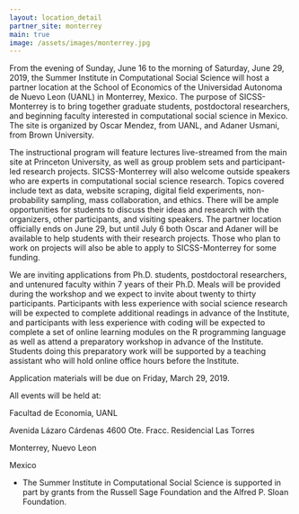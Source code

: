 ```yaml
---
layout: location_detail
partner_site: monterrey
main: true
image: /assets/images/monterrey.jpg
---
```

From the evening of Sunday, June 16 to the morning of Saturday, June 29, 2019, the Summer Institute in Computational Social Science will host a partner location at the School of Economics of the Universidad Autonoma de Nuevo Leon (UANL) in Monterrey, Mexico. The purpose of SICSS-Monterrey is to bring together graduate students, postdoctoral researchers, and beginning faculty interested in computational social science in Mexico. 
The site is organized by Oscar Mendez, from UANL, and Adaner Usmani, from Brown University. 

The instructional program will feature lectures live-streamed from the main site at Princeton University, as well as group problem sets and participant-led research projects. SICSS-Monterrey will also welcome outside speakers who are experts in computational social science research. Topics covered include text as data, website scraping, digital field experiments, non-probability sampling, mass collaboration, and ethics. There will be ample opportunities for students to discuss their ideas and research with the organizers, other participants, and visiting speakers. The partner location officially ends on June 29, but until July 6 both Oscar and Adaner will be available to help students with their research projects. Those who plan to work on projects will also be able to apply to SICSS-Monterrey for some funding.

We are inviting applications from Ph.D. students, postdoctoral researchers, and untenured faculty within 7 years of their Ph.D. Meals will be provided during the workshop and we expect to invite about twenty to thirty participants. Participants with less experience with social science research will be expected to complete additional readings in advance of the Institute, and participants with less experience with coding will be expected to complete a set of online learning modules on the R programming language as well as attend a preparatory workshop in advance of the Institute. Students doing this preparatory work will be supported by a teaching assistant who will hold online office hours before the Institute.

Application materials will be due on Friday, March 29, 2019.

All events will be held at:

Facultad de Economia, UANL

Avenida Lázaro Cárdenas 4600 Ote. Fracc. Residencial Las Torres

Monterrey, Nuevo Leon

Mexico

* The Summer Institute in Computational Social Science is supported in part by grants from the Russell Sage Foundation and the Alfred P. Sloan Foundation.
